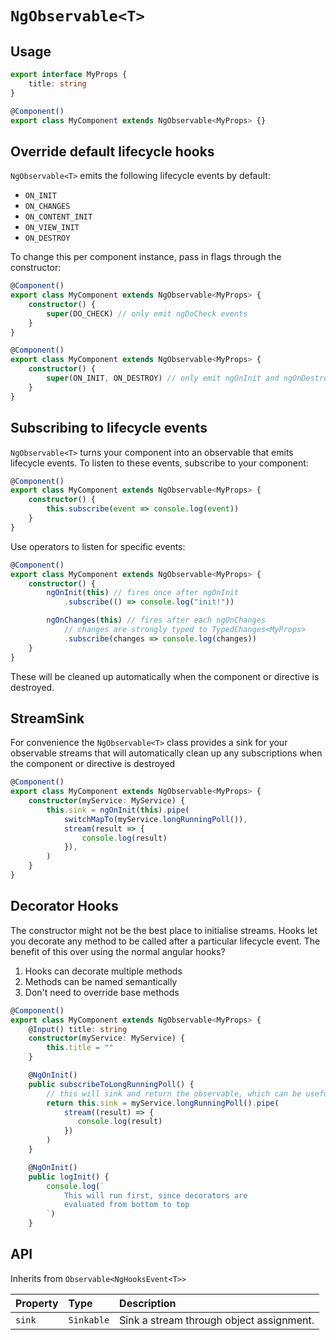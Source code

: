 # `NgObservable<T>`

## Usage

```typescript
export interface MyProps {
    title: string
}

@Component()
export class MyComponent extends NgObservable<MyProps> {}
```

## Override default lifecycle hooks

`NgObservable<T>` emits the following lifecycle events by default:

-   `ON_INIT`
-   `ON_CHANGES`
-   `ON_CONTENT_INIT`
-   `ON_VIEW_INIT`
-   `ON_DESTROY`

To change this per component instance, pass in flags through the constructor:

```typescript
@Component()
export class MyComponent extends NgObservable<MyProps> {
    constructor() {
        super(DO_CHECK) // only emit ngDoCheck events
    }
}

@Component()
export class MyComponent extends NgObservable<MyProps> {
    constructor() {
        super(ON_INIT, ON_DESTROY) // only emit ngOnInit and ngOnDestroy events
    }
}
```

## Subscribing to lifecycle events

`NgObservable<T>` turns your component into an observable that emits lifecycle events. To listen to these events, subscribe to your component:

```typescript
@Component()
export class MyComponent extends NgObservable<MyProps> {
    constructor() {
        this.subscribe(event => console.log(event))
    }
}
```

Use operators to listen for specific events:

```typescript
@Component()
export class MyComponent extends NgObservable<MyProps> {
    constructor() {
        ngOnInit(this) // fires once after ngOnInit
            .subscribe(() => console.log("init!"))

        ngOnChanges(this) // fires after each ngOnChanges
            // changes are strongly typed to TypedChanges<MyProps>
            .subscribe(changes => console.log(changes))
    }
}
```

These will be cleaned up automatically when the component or directive is destroyed.

## StreamSink

For convenience the `NgObservable<T>` class provides a sink for your observable streams that will automatically clean up any subscriptions when the component or directive is destroyed

```typescript
@Component()
export class MyComponent extends NgObservable<MyProps> {
    constructor(myService: MyService) {
        this.sink = ngOnInit(this).pipe(
            switchMapTo(myService.longRunningPoll()),
            stream(result => {
                console.log(result)
            }),
        )
    }
}
```

## Decorator Hooks

The constructor might not be the best place to initialise streams. Hooks let you decorate any method to be called after a particular lifecycle event. The benefit of this over using the normal angular hooks?

1. Hooks can decorate multiple methods
2. Methods can be named semantically
3. Don't need to override base methods

```typescript
@Component()
export class MyComponent extends NgObservable<MyProps> {
    @Input() title: string
    constructor(myService: MyService) {
        this.title = ""
    }

    @NgOnInit()
    public subscribeToLongRunningPoll() {
        // this will sink and return the observable, which can be useful for testing
        return this.sink = myService.longRunningPoll().pipe(
            stream((result) => {
               console.log(result)
            })
        )
    }

    @NgOnInit()
    public logInit() {
        console.log(`
            This will run first, since decorators are
            evaluated from bottom to top
        `)
    }
```

## API

Inherits from `Observable<NgHooksEvent<T>>`

| Property | Type       | Description                              |
| :------- | :--------- | :--------------------------------------- |
| `sink`   | `Sinkable` | Sink a stream through object assignment. |
